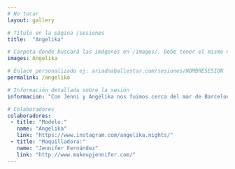 ```yaml
---
# No tocar
layout: gallery

# Título en la página /sesiones
title:  "Angelika"

# Carpeta donde buscará las imágenes en /images/. Debe tener el mismo nombre y sin espacios
images: Angelika

# Enlace personalizado ej: ariadnaballestar.com/sesiones/NOMBRESESION
permalink: /angelika

# Información detallada sobre la sesión
informacion: "Con Jenni y Angélika nos fuimos cerca del mar de Barcelona y allí, aprovechando el sol y el buen tiempo, hicimos muchas fotos en exterior. "

# Colaboradores
colaboradores:
 - title: "Modelo:"
   name: "Angelika"
   link: "https://www.instagram.com/angelika.nights/"
 - title: "Maquilladora:"
   name: "Jennifer Fernández"
   link: "http://www.makeupjennifer.com/"
---
```

